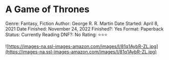 # A Game of Thrones

Genre: Fantasy, Fiction
Author: George R. R. Martin
Date Started: April 8, 2021
Date Finished: November 24, 2022
Finished?: Yes
Format: Paperback
Status: Currently Reading
DNF?: No
Rating: ⭐️⭐️⭐️

![https://images-na.ssl-images-amazon.com/images/I/81q1AybR-ZL.jpg](https://images-na.ssl-images-amazon.com/images/I/81q1AybR-ZL.jpg)